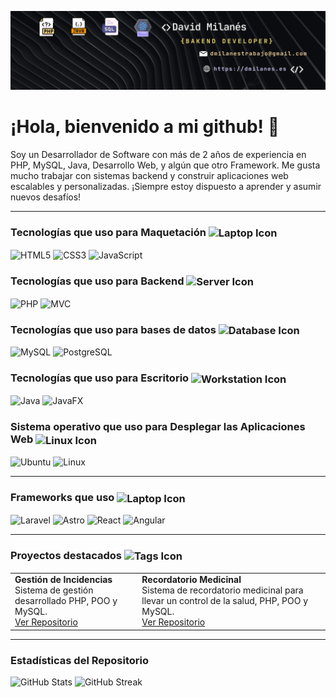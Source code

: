 ![Banner](./banner7.png)

# ¡Hola, bienvenido a mi github! 👋

Soy un Desarrollador de Software con más de 2 años de experiencia en PHP, MySQL, Java, Desarrollo Web, y algún que otro Framework. Me gusta mucho trabajar con sistemas backend y construir aplicaciones web escalables y personalizadas. ¡Siempre estoy dispuesto a aprender y asumir nuevos desafíos!

---

### Tecnologías que uso para Maquetación <img src="https://img.icons8.com/ios-filled/24/ffffff/laptop.png" alt="Laptop Icon" style="vertical-align: middle;">
<p align="left">  
  <img src="https://img.shields.io/badge/-HTML5-E34F26?style=for-the-badge&logo=html5&logoColor=white" alt="HTML5" height="40">
  <img src="https://img.shields.io/badge/-CSS3-1572B6?style=for-the-badge&logo=css3&logoColor=white" alt="CSS3" height="40">
  <img src="https://img.shields.io/badge/-JavaScript-F7DF1E?style=for-the-badge&logo=javascript&logoColor=black" alt="JavaScript" height="40">
</p>

### Tecnologías que uso para Backend <img src="https://img.icons8.com/ios-filled/24/ffffff/server.png" alt="Server Icon" style="vertical-align: middle;">
<p align="left">
  <img src="https://img.shields.io/badge/-PHP-777BB4?style=for-the-badge&logo=php&logoColor=white" alt="PHP" height="40">
  <img src="https://img.shields.io/badge/-MVC-FF6347?style=for-the-badge&logo=web&logoColor=white" alt="MVC" height="40">
</p>

### Tecnologías que uso para bases de datos <img src="https://img.icons8.com/ios-filled/24/ffffff/database.png" alt="Database Icon" style="vertical-align: middle;">
<p align="left">
  <img src="https://img.shields.io/badge/-MySQL-4479A1?style=for-the-badge&logo=mysql&logoColor=white" alt="MySQL" height="40">
  <img src="https://img.shields.io/badge/-PostgreSQL-336791?style=for-the-badge&logo=postgresql&logoColor=white" alt="PostgreSQL" height="40">
</p>

### Tecnologías que uso para Escritorio <img src="https://img.icons8.com/ios-filled/24/ffffff/workstation.png" alt="Workstation Icon" style="vertical-align: middle;">
<p align="left">
  <img src="https://img.shields.io/badge/Java-007396?style=for-the-badge&logo=java&logoColor=white" alt="Java" height="40">
  <img src="https://img.shields.io/badge/-JavaFX-007396?style=for-the-badge&logo=java&logoColor=white" alt="JavaFX" height="40">
</p>

### Sistema operativo que uso para Desplegar las Aplicaciones Web <img src="https://img.icons8.com/ios-filled/24/ffffff/linux.png" alt="Linux Icon" style="vertical-align: middle;">
<p align="left">
  <img src="https://img.shields.io/badge/-Ubuntu-E95420?style=for-the-badge&logo=ubuntu&logoColor=white" alt="Ubuntu" height="40">
  <img src="https://img.shields.io/badge/-Linux-FCC624?style=for-the-badge&logo=linux&logoColor=black" alt="Linux" height="40">
</p>

---

### Frameworks que uso <img src="https://img.icons8.com/ios-filled/24/ffffff/laptop.png" alt="Laptop Icon" style="vertical-align: middle;">
<p align="left">
  <img src="https://img.shields.io/badge/-Laravel-FF2D20?style=for-the-badge&logo=laravel&logoColor=white" alt="Laravel" height="40">
  <img src="https://img.shields.io/badge/-Astro-0C1222?style=for-the-badge&logo=astro&logoColor=FDFDFE" alt="Astro" height="40">
  <img src="https://img.shields.io/badge/-React-20232A?style=for-the-badge&logo=react&logoColor=61DAFB" alt="React" height="40">
  <img src="https://img.shields.io/badge/-Angular-DD0031?style=for-the-badge&logo=angular&logoColor=white" alt="Angular" height="40">
</p>


---

### Proyectos destacados <img src="https://img.icons8.com/ios-filled/24/ffffff/tags.png" alt="Tags Icon" style="vertical-align: middle;">
<table>
  <tr>
    <td align="left">
      <strong>Gestión de Incidencias</strong><br>
      Sistema de gestión desarrollado PHP, POO y MySQL.<br>
      <a href="https://github.com/Milan3s/gestion-de-incidencias.git">Ver Repositorio</a>
    </td>
    <td align="left">
      <strong>Recordatorio Medicinal</strong><br>
      Sistema de recordatorio medicinal para llevar un control de la salud, PHP, POO y MySQL.<br>
      <a href="https://github.com/Milan3s/gestion-de-incidencias.git">Ver Repositorio</a>
    </td>
  </tr>
</table>

---

### Estadísticas del Repositorio
<p align="left">
  <img src="https://github-readme-stats.vercel.app/api?username=milan3s&show_icons=true&theme=radical" alt="GitHub Stats" height="180">
  <img src="https://github-readme-streak-stats.herokuapp.com/?user=milan3s&theme=radical" alt="GitHub Streak" height="180">
</p>

